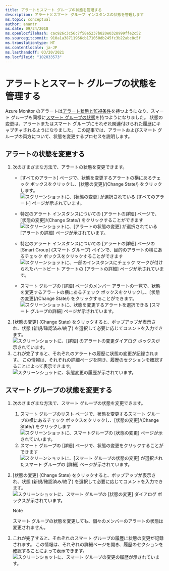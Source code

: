 ```yaml
---
title: アラートとスマート グループの状態を管理する
description: アラートとスマート グループ インスタンスの状態を管理します
ms.topic: conceptual
author: anantr
ms.date: 09/24/2018
ms.openlocfilehash: cac926c3c56c7f58e5237b820e0328999ffe2c52
ms.sourcegitcommit: 910a1a38711966cb171050db245fc3b22abc8c5f
ms.translationtype: HT
ms.contentlocale: ja-JP
ms.lasthandoff: 03/20/2021
ms.locfileid: "102033573"
---
```

# <a name="manage-alert-and-smart-group-states"></a>アラートとスマート グループの状態を管理する

Azure Monitor のアラートは[アラート状態と監視条件](./alerts-overview.md)を持つようになり、スマート グループも同様に[スマート グループの状態](./alerts-smartgroups-overview.md?toc=%2fazure%2fazure-monitor%2ftoc.json)を持つようになりました。 状態の変更は、アラートまたはスマート グループにそれぞれ関連付けられた履歴にキャプチャされるようになりました。 この記事では、アラートおよびスマート グループの両方について、状態を変更するプロセスを説明します。

## <a name="change-the-state-of-an-alert"></a>アラートの状態を変更する

1. 次のさまざまな方法で、アラートの状態を変更できます。 
    * [すべてのアラート] ページで、状態を変更するアラートの横にあるチェック ボックスをクリックし、[状態の変更]/(Change State/)  をクリックします。   
    ![スクリーンショットに、[状態の変更] が選択されている [すべてのアラート] ページが示されています。](./media/alerts-managing-alert-states/state-all-alerts.jpg)
    * 特定のアラート インスタンスについての [アラートの詳細] ページで、[状態の変更]/(Change State/)  をクリックすることができます   
    ![スクリーンショットに、[アラートの状態の変更] が選択されている [アラートの詳細] ページが示されています。](./media/alerts-managing-alert-states/state-alert-details.jpg)
    * 特定のアラート インスタンスについての [アラートの詳細] ページの [Smart Group] (スマート グループ) ペインで、目的のアラートの横にあるチェック ボックスをクリックすることができます    
    ![スクリーンショットに、一部のインスタンスにチェック マークが付けられたハートビート アラートの [アラートの詳細] ページが示されています。](./media/alerts-managing-alert-states/state-alert-details-sg.jpg)

    * スマート グループの [詳細] ページのメンバー アラートの一覧で、状態を変更するアラートの横にあるチェック ボックスをクリックし、[状態の変更]/(Change State/) をクリックすることができます。   
    ![スクリーンショットに、状態を変更するアラートを選択できる [スマート グループの詳細] ページが示されています。](./media/alerts-managing-alert-states/state-sg-details-alerts.jpg)
1. [状態の変更] (Change State) をクリックすると、ポップアップが表示され、状態 (新規/確認済み/終了) を選択して必要に応じてコメントを入力できます。   
![スクリーンショットに、[詳細] のアラートの変更ダイアログ ボックスが示されています。](./media/alerts-managing-alert-states/state-alert-change.jpg)
1. これが完了すると、それぞれのアラートの履歴に状態の変更が記録されます。 この情報は、それぞれの詳細ページを開き、履歴のセクションを確認することによって表示できます。    
![スクリーンショットに、状態変更の履歴が示されています。](./media/alerts-managing-alert-states/state-alert-history.jpg)

## <a name="change-the-state-of-a-smart-group"></a>スマート グループの状態を変更する
1. 次のさまざまな方法で、スマート グループの状態を変更できます。
    1. スマート グループのリスト ページで、状態を変更するスマート グループの横にあるチェック ボックスをクリックし、[状態の変更]/(Change State/) をクリックします  
    ![スクリーンショットに、スマートグループの [状態の変更] ページが示されていいます。](./media/alerts-managing-alert-states/state-sg-list.jpg)
    1. スマート グループの [詳細] ページで、状態の変更をクリックすることができます        
    ![スクリーンショットに、[スマート グループの状態の変更] が選択されたスマート グループの [詳細] ページが示されています。](./media/alerts-managing-alert-states/state-sg-details.jpg)
1. [状態の変更] (Change State) をクリックすると、ポップアップが表示され、状態 (新規/確認済み/終了) を選択して必要に応じてコメントを入力できます。 
![スクリーンショットに、スマート グループの [状態の変更] ダイアログ ボックスが示されています。](./media/alerts-managing-alert-states/state-sg-change.jpg)
   > [!NOTE]
   >  スマート グループの状態を変更しても、個々のメンバーのアラートの状態は変更されません。

1. これが完了すると、それぞれのスマート グループの履歴に状態の変更が記録されます。 この情報は、それぞれの詳細ページを開き、履歴のセクションを確認することによって表示できます。     
![スクリーンショットに、スマート グループの変更の履歴が示されています。](./media/alerts-managing-alert-states/state-sg-history.jpg)